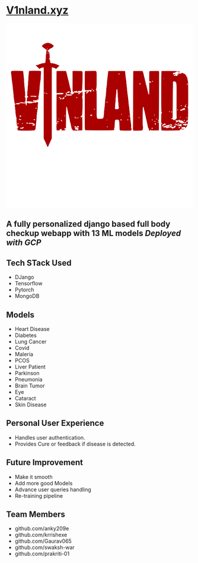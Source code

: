 # [V1nland.xyz](https://V1nland.xyz)

![logo](media/assets/logo.png)

## A fully personalized django based full body checkup webapp with 13 ML models *Deployed with GCP*

## Tech STack Used
- DJango
- Tensorflow
- Pytorch
- MongoDB

## Models 
- Heart Disease
- Diabetes
- Lung Cancer
- Covid
- Maleria
- PCOS
- Liver Patient
- Parkinson
- Pneumonia
- Brain Tumor
- Eye
- Cataract
- Skin Disease

## Personal User Experience
- Handles user authentication.
- Provides Cure or feedback if disease is detected.

## Future Improvement
- Make it smooth
- Add more good Models
- Advance user queries handling
- Re-training pipeline

## Team Members
- github.com/anky209e
- github.com/krrishexe
- github.com/Gaurav065
- github.com/swaksh-war
- github.com/prakriti-01